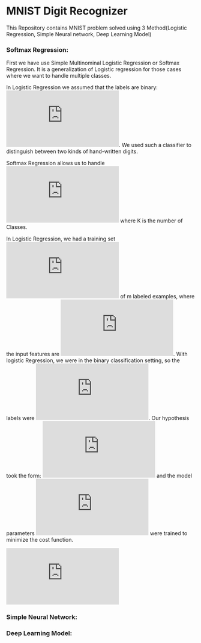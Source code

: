 # MNIST Digit Recognizer
This Repository contains MNIST problem solved using 3 Method(Logistic Regression, Simple Neural network, Deep Learning Model)

### Softmax Regression:
First we have use Simple Multinominal Logistic Regression or Softmax Regression.
It is a generalization of Logistic regression for those cases where we want to handle multiple classes.

In Logistic Regression we assumed that the labels are binary: ![](https://latex.codecogs.com/gif.latex?y%5E%7B%28i%29%7D%20%5Cin%20%5C%7B0%2C1%5C%7D). We used such a classifier to distinguish between two kinds of hand-written digits.

Softmax Regression allows us to handle ![](https://latex.codecogs.com/gif.latex?y%5E%7B%28i%29%7D%20%5Cin%20%5C%7B1%2C%5Cldots%2CK%5C%7D) where K is the number of Classes.

In Logistic Regression, we had a training set ![](https://latex.codecogs.com/gif.latex?%5C%7B%20%28x%5E%7B%281%29%7D%2C%20y%5E%7B%281%29%7D%29%2C%20%5Cldots%2C%20%28x%5E%7B%28m%29%7D%2C%20y%5E%7B%28m%29%7D%29%20%5C%7D) of m labeled examples, where the input features are ![](https://latex.codecogs.com/gif.latex?x%5E%7B%28i%29%7D%20%5Cin%20%5CRe%5E%7Bn%7D). With logistic Regression, we were in the binary classification setting, so the labels were ![](https://latex.codecogs.com/gif.latex?y%5E%7B%28i%29%7D%20%5Cin%20%5C%7B0%2C1%5C%7D). Our hypothesis took the form:
![](https://latex.codecogs.com/gif.latex?%5Cbegin%7Balign%7D%20h_%5Ctheta%28x%29%20%3D%20%5Cfrac%7B1%7D%7B1&plus;%5Cexp%28-%5Ctheta%5E%5Ctop%20x%29%7D%2C%20%5Cend%7Balign%7D) 
and the model parameters ![](https://latex.codecogs.com/gif.latex?%5Ctheta) were trained to minimize the cost function.

![](https://latex.codecogs.com/gif.latex?%5Cbegin%7Balign%7D%20J%28%5Ctheta%29%20%3D%20-%5Cleft%5B%20%5Csum_%7Bi%3D1%7D%5Em%20y%5E%7B%28i%29%7D%20%5Clog%20h_%5Ctheta%28x%5E%7B%28i%29%7D%29%20&plus;%20%281-y%5E%7B%28i%29%7D%29%20%5Clog%20%281-h_%5Ctheta%28x%5E%7B%28i%29%7D%29%29%20%5Cright%5D%20%5Cend%7Balign%7D)


### Simple Neural Network:

### Deep Learning Model:

